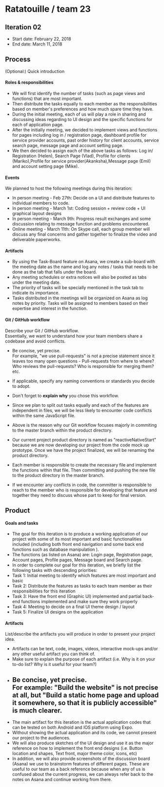 # Ratatouille / team 23 

## Iteration 02

 * Start date: February 22, 2018
 * End date: March 11, 2018

## Process

(Optional:) Quick introduction

#### Roles & responsibilities

* We will first identify the number of tasks (such as page views and functions) that are most important.
* Then distribute the tasks equally to each member as the responsibilities based on member's preferences and how much spare time they have.
* During the initial meeting, each of us will play a role in sharing and discussing ideas regarding to UI design and the specific functions for each of application page.
* After the initially meeting, we decided to implement views and functions for pages including log in / registration page, dashboard profile for service provider accounts, past order history for client accounts, service search page, message page and account setting page. 
* We then decided to assign each of the above tasks as follows: Log in/ Registration (Helen), Search Page (Vlad), Profile for clients (Mariko),Profile for service provider(Akanksha),Message page (Emil) and account setting page (Mike).


#### Events

We planned to host the following meetings during this iteration:
 * In person meeting - Feb 27th: Decide on a UI and distribute features to individual members to code.
 * In person meeting - March 1st: Coding session + review code + UI graphical layout designs 
 * In person meeting - March 9th: Progress result exchanges and some discussion relating to message function and problems encountered.
 * Online meeting - March 11th: On Skype call, each group member will discuss any final concerns and gather together to finalize the video and deliverable paperworks.


#### Artifacts

* By using the Task-Board feature on Asana, we create a sub-board with the meeting date as the name and log any notes / tasks that needs to be done as the tab that falls under the board.
* Any meeting schedules or extra notices will also be posted as tabs under the meeting date.
* The priority of tasks will be specially mentioned in the task tab to indicate its importance. 
* Tasks distributed in the meetings will be organized on Asana as log notes by priority. Tasks will be assigned to members based on their expertise and interest in the function. 

#### Git / GitHub workflow

Describe your Git / GitHub workflow.     
Essentially, we want to understand how your team members share a codebase and avoid conflicts.

 * Be concise, yet precise.      
For example, "we use pull-requests" is not a precise statement since it leaves too many open questions - Pull-requests from where to where? Who reviews the pull-requests? Who is responsible for merging them? etc.
 * If applicable, specify any naming conventions or standards you decide to adopt.
 * Don't forget to **explain why** you chose this workflow.
 
 * Since we plan to split out tasks equally and each of the features are independent in files, we will be less likely to encounter code conflicts within the same JavaScript file. 
 * Above is the reason why our Git workflow focuses majorly in commiting to the master branch within the product directory.
 * Our current project product directory is named as "reactiveNativeStart" because we are now developing our project from the code mock up prototype. Once we have the project finalized, we will be renaming the product directory.
 * Each member is responsible to create the necessary file and implement the functions within that file. Then committing and pushing the new file to the product directory in the master branch.
 * If we encounter any conflicts in code, the committer is responsible to reach to the member who is responsible for developing that feature and together they need to discuss whose part to keep for final version.


## Product

#### Goals and tasks

* The goal for this iteration is to produce a working application of our project with some of its most important and basic functionalities included (including both front end navigation and some back end functions such as database manipulation ). 
* The functions (as listed on Asana) are: Login page, Registration page, Account pages, Profile pages, Message board and Search page. 
* In order to complete our goal for this iteration, we briefly list the following tasks with descending priorities:
* Task 1: Initial meeting to identify which features are most important and basic 
* Task 2: Distribute the features as tasks to each team member as their responsibilities for this iteration
* Task 3: Have the front end (Graphic UI) implemented and partial back-end functions implemented and make sure they work properly
* Task 4: Meeting to decide on a final UI theme design / layout
* Task 5: Finalize UI designs on the application


#### Artifacts

List/describe the artifacts you will produce in order to present your project idea.

 * Artifacts can be text, code, images, videos, interactive mock-ups and/or any other useful artifact you can think of.
 * Make sure to explain the purpose of each artifact (i.e. Why is it on your to-do list? Why is it useful for your team?)
 * Be concise, yet precise.         
   For example: "Build the website" is not precise at all, but "Build a static home page and upload it somewhere, so that it is publicly accessible" is much clearer.
   --
* The main artifact for this iteration is the actual application codes that can be tested on both Android and IOS platform using Expo.
* Without showing the actual application and its code, we cannot present our project to the audiences.
* We will also produce sketches of the UI design and use it as the major reference on how to implement the front end designs (i.e. Button location and shapes, Text front, major theme color, icons, etc)
* In addition, we will also provide screenshots of the discussion board (Asana) we use to brainstorm features of different pages. These are useful to our team as a back reference because when any of us is confused about the current progress, we can always refer back to the notes on Asana and continue working from there.

